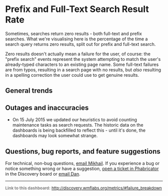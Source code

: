Prefix and Full-Text Search Result Rate
=======

Sometimes, searches return zero results - both full-text and prefix searches. What we're visualising here is the percentage of the time
a search query returns zero results, split out for prefix and full-text search.

Zero results doesn't actually mean a failure for the user, of course: the "prefix search" events represent the system attempting to match the user's already-typed characters to an existing page name. Some full-text failures are from typos, resulting in a search page with no results, but *also* resulting in a spelling correction the user could use to get genuine results.

General trends
------

Outages and inaccuracies
------
* On 15 July 2015 we updated our heuristics to avoid counting maintenance tasks as search requests. The historic data on the dashboards is being backfilled to reflect this - until it's done, the dashboards may look somewhat strange.

Questions, bug reports, and feature suggestions
------
For technical, non-bug questions, [email Mikhail](mailto:mpopov@wikimedia.org?subject=Dashboard%20Question). If you experience a bug or notice something wrong or have a suggestion, [open a ticket in Phabricator](https://phabricator.wikimedia.org/maniphest/task/create/?projects=Discovery) in the Discovery board or [email Dan](mailto:dgarry@wikimedia.org?subject=Dashboard%20Question).

<hr style="border-color: gray;">
<p style="font-size: small; color: gray;">
  <strong>Link to this dashboard:</strong>
  <a href="http://discovery.wmflabs.org/metrics/#failure_breakdown">
    http://discovery.wmflabs.org/metrics/#failure_breakdown
  </a>
</p>
